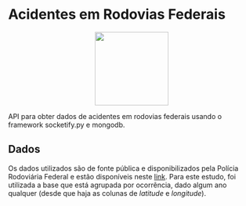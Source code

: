 # Acidentes em Rodovias Federais

<div align="center">
    <img src="https://cdn-icons-png.flaticon.com/512/1964/1964422.png" width="150"></img>
</div>

API para obter dados de acidentes em rodovias federais usando o framework socketify.py e mongodb.

## Dados

Os dados utilizados são de fonte pública e disponibilizados pela Polícia Rodoviária Federal e estão disponíveis neste [link](https://www.gov.br/prf/pt-br/acesso-a-informacao/dados-abertos/dados-abertos-acidentes). Para este estudo, foi utilizada a base que está agrupada por ocorrência, dado algum ano qualquer (desde que haja as colunas de *latitude* e *longitude*).
